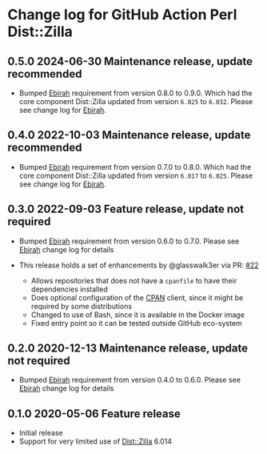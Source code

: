# Change log for GitHub Action Perl Dist::Zilla

## 0.5.0 2024-06-30 Maintenance release, update recommended

- Bumped [Ebirah](https://github.com/jonasbn/ebirah) requirement from version 0.8.0 to 0.9.0. Which had the core component Dist::Zilla updated from version `6.025` to `6.032`. Please see change log for [Ebirah](https://github.com/jonasbn/ebirah).

## 0.4.0 2022-10-03 Maintenance release, update recommended

- Bumped [Ebirah](https://github.com/jonasbn/ebirah) requirement from version 0.7.0 to 0.8.0. Which had the core component Dist::Zilla updated from version `6.017` to `6.025`. Please see change log for [Ebirah](https://github.com/jonasbn/ebirah).

## 0.3.0 2022-09-03 Feature release, update not required

- Bumped [Ebirah](https://github.com/jonasbn/ebirah) requirement from version 0.6.0 to 0.7.0. Please see [Ebirah](https://github.com/jonasbn/ebirah) change log for details

- This release holds a set of enhancements by @glasswalk3er via PR: [#22](https://github.com/jonasbn/github-action-perl-dist-zilla/pull/22)
  - Allows repositories that does not have a `cpanfile` to have their dependencies installed
  - Does optional configuration of the [CPAN](https://metacpan.org/pod/CPAN) client, since it might be required by some distributions
  - Changed to use of Bash, since it is available in the Docker image
  - Fixed entry point so it can be tested outside GitHub eco-system

## 0.2.0 2020-12-13 Maintenance release, update not required

- Bumped [Ebirah](https://github.com/jonasbn/ebirah) requirement from version 0.4.0 to 0.6.0. Please see [Ebirah](https://github.com/jonasbn/ebirah) change log for details

## 0.1.0 2020-05-06 Feature release

- Initial release
- Support for very limited use of [Dist::Zilla](https://metacpan.org/pod/Dist::Zilla) 6.014
